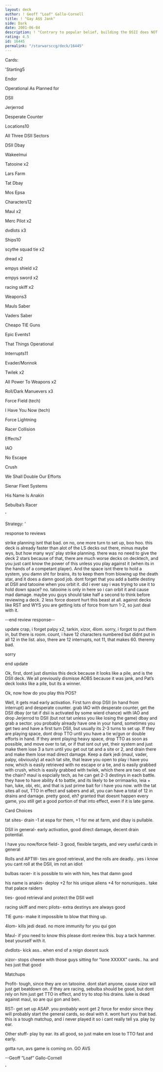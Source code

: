 ```yaml
---
layout: deck
author: ! Geoff "Loaf" Gallo-Cornell
title: ! "Gay A$$ Jank"
side: Dark
date: 2001-06-04
description: ! "Contrary to popular belief, building the DSII does NOT suck. Well, not as much as you might believe anyway."
rating: 4.5
id: 16445
permalink: "/starwarsccg/deck/16445"
---
```

Cards: 

'Starting5

Endor

Operational As Planned for

DSII

Jerjerrod

Desperate Counter



Locations10

All Three DSII Sectors

DSII Dbay

Wakeelmui

Tatooine x2

Lars Farm

Tat Dbay

Mos Epsa


Characters12

Maul x2

Merc Pilot x2

dvdlots x3


Ships10

scythe squad tie x2

dread x2

empys shield x2

empys sword x2

racing skiff x2


Weapons3

Mauls Saber

Vaders Saber

Cheapo TIE Guns 


Epic Events1

That Things Operational


Interrupts11

Evader/Monnok

Twilek x2

All Power To Weapons x2

Roll/Dark Manuevers x3

Force Field (tech)

I Have You Now (tech)

Force Lightning

Racer Collision


Effects7

IAO

No Escape

Crush 

We Shall Double Our Efforts

Sienar Fleet Systems

His Name Is Anakin

Sebulba’s Racer








'

Strategy: '

response to reviews

strike planning isnt that bad. on no, one more turn to set up, boo hoo. this deck is already faster than alot of the LS decks out there, minus maybe wys, but how many wys’ play strike planning. there was no need to give the deck 2 stars because of that, there are much worse decks on decktech, and you just cant know the power of this unless you play against it (when its in the hands of a competant player). And the space isnt there to hold a system, you damn sht for brains, its to keep them from blowing up the death star, and it does a damn good job. dont forget that you add a battle destiny at DSII and tatooine when you orbit it. did i ever say i was trying to use it to hold down space? no. tatooine is only in here so i can orbit it and cause mad damage. maybe you guys should take half a second to think before reviewing a deck. 2 less force doesnt hurt this beast at all. against decks like RST and WYS you are getting lots of force from turn 1-2, so just deal with it.

--end review response--


update crap, i forget palpy x2, tarkin, xizor, 4lom. sorry, i forgot to put them in, but there is room. count, i have 12 characters numbered but didnt put in all 12 in the list. also, there are 12 interrupts, not 11, that makes 60. theremy bad.

sorry

end update


Ok, first, dont just dismiss this deck because it looks like a pile, and is the DSII deck. We all previously dismisse AOBS because it was jank, and Pat’s deck looks like a pile, but its a winner. 


Ok, now how do you play this POS?


Well, it gets mad early activation. First turn drop DSII (in hand from interrupt) and desperate counter. grab IAO with desperate counter, get the DSII dbay (or tat if dsii is activated by some wierd chance) with IAO and drop Jerjerrod to DSII (but not tat unless you like losing the game) dbay and grab a sector. you probably already have one in your hand, sometimes you get two and have a first turn DSII, but usually its 2-3 turns to set up. If they are playing space, dont drop TTO until you have a tie w/gun or double efforts in hand. If they arent playing heavy space, drop TTO as soon as possible, and move over to tat, or if that isnt out yet, their system and just make them lose 3 a turn until you get out tat and a site or 2, and drain there and make them lose mad direct damage. Keep a dark jedi (maul, vader, palpy, obviously) at each tat site, that leave you open to play i have you now, which is easily retrieved with no escape or a tie, and is easily grabbed with crush, which is easily grabbed with twilek, which there are two of. see the chain? maul is espcially tech, as he can get 2-3 destinys in each battle. they have to have ability 4 to battle, and its likely to be orrimaarko, leia + han, luke, obi, etc, and that is just prime bait for i have you now. with the tat sites all out, TTO in effect and sabers and all, you can have a total of 12 in drains and damage. pretty good, eh? granted that doesnt happen every game, you still get a good portion of that into effect, even if it is late game.


Card Choices

tat sites-  drain -1 at espa for them, +1 for me at farm, and dbay is pullable.


DSII in general- early activation, good direct damage, decent drain potential.


I have you now/force field- 3 good, flexible targets, and very useful cards in general


Rolls and APTW- ties are good retrieval, and the rolls are deadly.. yes i know you cant roll at the DSII, im not an idiot


bulbas racer- it is possible to win with him, hes that damn good


his name is anakin- deploy +2 for his unique aliens +4 for nonuniques.. take that palace raiders


ties- good retrieval and protect the DSII well


racing skiff and merc pilots- extra destinys are always good


TIE guns- make it impossible to blow that thing up.


4lom- kills jedi dead. no more immunity for you qui gon


Maul- if you need to know this please dont review this. buy a tack hammer. beat yourself with it.


dvdlots- kick ass.. when end of a reign doesnt suck


xizor- stops cheese with those guys sitting for ”lone XXXXX” cards.. ha. and hes just that good



Matchups

Profit- tough, since they are on tatooine. dont start anyone, cause xizor will just get beatdown on. if they are racing, sebulba should be good, but dont rely on him just get TTO in effect, and try to stop his drains. luke is dead against maul, so are qui gon and ben.


RST- get set up ASAP. you probably wont get 2 force for endor since they will probably start the general cards, so deal with it. wont hurt you that bad. this is a tough matchup, and i never played it so i cant really tell ya. play by ear.



Other stuff- play by ear. its all good, so just make em lose to TTO fast and early.


gotta run, avs game is coming on. GO AVS


--Geoff ”Loaf” Gallo-Cornell

'
